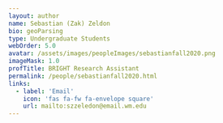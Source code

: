```yaml
---
layout: author
name: Sebastian (Zak) Zeldon
bio: geoParsing
type: Undergraduate Students
webOrder: 5.0
avatar: /assets/images/peopleImages/sebastianfall2020.png
imageMask: 1.0
profTitle: BRIGHT Research Assistant
permalink: /people/sebastianfall2020.html 
links:
  - label: 'Email'
    icon: 'fas fa-fw fa-envelope square'
    url: mailto:szzeledon@email.wm.edu
---
```

